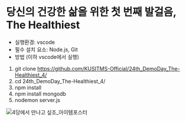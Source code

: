 # 당신의 건강한 삶을 위한 첫 번째 발걸음, The Healthiest

- 실행환경: vscode
- 필수 설치 요소: Node.js, Git
-  방법 (이하 vscode에서 실행)
1. git clone https://github.com/KUSITMS-Official/24th_DemoDay_The-Healthiest_4/
2. cd 24th_DemoDay_The-Healthiest_4/
3. npm install
4. npm install mongodb
5. nodemon server.js

![4당에서 만나고 싶조_아이템포스터](https://user-images.githubusercontent.com/54874529/141942072-c9503068-71fe-4f10-9f09-c7775c74483c.png)
